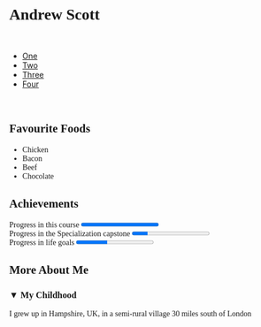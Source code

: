 <!DOCTYPE html>
<html lang="en-GB">
<head>
  <title>a peer graded assignment webpage</title>
<meta charset="UTF-8">
</head>
<body style="width: 1024px">
<h1 style="font-family: Times New Roman">Andrew Scott</h1>
<br>
<nav>
  <ul>
    <li><a href="One.html">One</a></li>
    <li><a href="Two.html">Two</a></li>
    <li><a href="Three.html">Three</a></li>
    <li><a href="Four.html">Four</a></li>
  </ul>    
</nav>
<br>
<h2 style="font-family: Times New Roman">Favourite Foods</h2>
<ul style="font-family: Times New Roman">
 <li>Chicken</li>
 <li>Bacon</li>
 <li>Beef</li>
<li>Chocolate</li>
</ul>
<h2 style="font-family: Times New Roman">Achievements</h2>
<span style="font-family: Times New Roman">Progress in this course </span><progress value="100" max="100"> 100% </progress>
<br>
<span style="font-family: Times New Roman">Progress in the Specialization capstone </span><progress value="20" max="100"> 20% </progress>
<br>
<span style="font-family: Times New Roman">Progress in life goals </span><progress value="40" max="100"> 40% </progress>
<br>
<h2 style="font-family: Times New Roman">More About Me</h2>
<h3 style="font-family: Times New Roman">&#x25bc; My Childhood</h3>
<p style="font-family: Times New Roman">I grew up in Hampshire, UK, in a semi-rural village 30 miles south of London </p>
<br>

